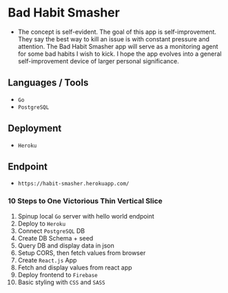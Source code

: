 # Bad Habit Smasher

- The concept is self-evident. The goal of this app is self-improvement. They say the best way to kill an issue is with constant pressure and attention. The Bad Habit Smasher app will serve as a monitoring agent for some bad habits I wish to kick. I hope the app evolves into a general self-improvement device of larger personal significance. 

## Languages / Tools

- `Go`
- `PostgreSQL`

## Deployment 

- `Heroku`

## Endpoint

- `https://habit-smasher.herokuapp.com/`

### 10 Steps to One Victorious Thin Vertical Slice

1. Spinup local `Go` server with hello world endpoint
2. Deploy to `Heroku`
3. Connect `PostgreSQL` DB
4. Create DB Schema + seed
5. Query DB and display data in json
6. Setup CORS, then fetch values from browser
7. Create `React.js` App
8. Fetch and display values from react app
9. Deploy frontend to `Firebase`
10. Basic styling with `CSS` and `SASS`